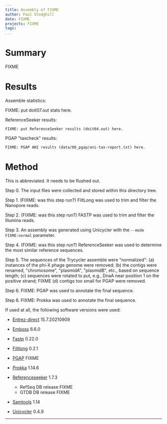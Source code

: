 ```yaml
---
title: Assembly of FIXME
author: Paul Stodghill
date: FIXME
projects: FIXME
tags: 
...
```


# Summary

FIXME

# Results

Assemble statistics:

FIXME: put doit07.out stats here.

ReferenceSeeker results:

~~~
FIXME: put ReferenceSeeker results (doit04.out) here.
~~~

PGAP "taxcheck" results:

~~~
FIXME: PGAP ANI results (data/06_pgap/ani-tax-report.txt) here.
~~~

# Method

This is abbreviated. It needs to be flushed out.

Step 0. The input files were collected and stored within this directory
tree.

Step 1. (FIXME: was this step run?) FiltLong was used to trim and filter the
Nanopore reads.

Step 2. (FIXME: was this step run?) FASTP was used to trim and filter
the Illumina reads.

Step 3. An assembly was generated using Unicycler with the `--mode
FIXME:normal` parameter.

Step 4. (FIXME: was this step run?) ReferenceSeeker was used to
determine the most similar reference sequences.

Step 5. The sequences of the Trycycler assemble were "normalized":
(a) instances of the phi-X phage genome were removed; (b) the contigs
were renamed, "chromosome", "plasmidA", "plasmidB", etc., based on
sequence length; (c) sequences were rotated to put, e.g., DnaA near
position 1 on the positive strand; FIXME (d) contigs too small for
PGAP were removed.

Step 6. FIXME: PGAP was used to annotate the final sequence.

Step 6. FIXME: Prokka was used to annotate the final sequence.

If used at all, the following software versions were used:

- [Entrez-direct](ftp://ftp.ncbi.nlm.nih.gov/entrez/entrezdirect/versions/) 15.7.20210909
- [Emboss](http://emboss.sourceforge.net) 6.6.0
- [Fastp](https://github.com/OpenGene/fastp) 0.22.0
- [Filtlong](https://github.com/rrwick/Filtlong) 0.2.1
- [PGAP](https://github.com/ncbi/pgap) FIXME
- [Prokka](https://github.com/tseemann/prokka) 1.14.6
- [Referenceseeker](https://github.com/oschwengers/referenceseeker) 1.7.3

    + RefSeq DB release FIXME
    + GTDB DB release FIXME

- [Samtools](https://github.com/samtools/samtools) 1.14
- [Unicycler](https://github.com/rrwick/Unicycler) 0.4.9

------------------------------------------------------------------------

